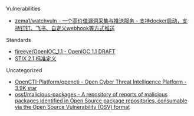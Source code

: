 Vulnerabilities

* [zema1/watchvuln - 一个高价值漏洞采集与推送服务 - 支持docker启动，支持钉钉、飞书、自定义webhook等方式推送](https://github.com/zema1/watchvuln)

Standards

* [fireeye/OpenIOC_1.1 - OpenIOC 1.1 DRAFT](https://github.com/fireeye/OpenIOC_1.1)
* [STIX 2.1 标准定义](https://docs.oasis-open.org/cti/stix/v2.1/stix-v2.1.html)

Uncategorized

* [OpenCTI-Platform/opencti - Open Cyber Threat Intelligence Platform - 3.9K star](https://github.com/OpenCTI-Platform/opencti)
* [ossf/malicious-packages - A repository of reports of malicious packages identified in Open Source package repositories, consumable via the Open Source Vulnerability (OSV) format](https://github.com/ossf/malicious-packages)
